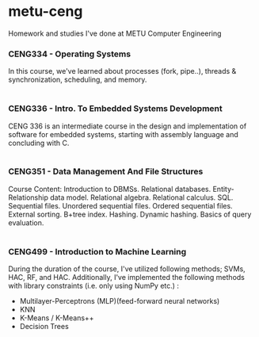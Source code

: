 # metu-ceng
Homework and studies I've done at METU Computer Engineering
<br/>

### CENG334 - Operating Systems
In this course, we've learned about processes (fork, pipe..), threads & synchronization, scheduling, and memory.  
<br/>

### CENG336 - Intro. To Embedded Systems Development
CENG 336 is an intermediate course in the design and implementation of software for embedded systems, starting with assembly language and concluding with C.  
<br/>

### CENG351 - Data Management And File Structures
Course Content: Introduction to DBMSs. Relational databases. Entity-Relationship data model. Relational algebra. Relational calculus. SQL. Sequential files. Unordered sequential files. Ordered sequential files. External sorting. B+tree index. Hashing. Dynamic hashing. Basics of query evaluation.  
<br/>

### CENG499 - Introduction to Machine Learning
During the duration of the course, I've utilized following methods; SVMs, HAC, RF, and HAC. Additionally, I've implemented the following methods with library constraints (i.e. only using NumPy etc.) :
<ul>
  <li>Multilayer-Perceptrons (MLP)(feed-forward neural networks)
  <li>KNN
  <li>K-Means / K-Means++
  <li>Decision Trees
<ul/>
